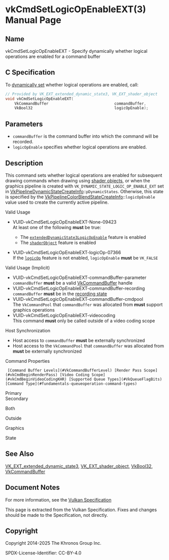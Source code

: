# vkCmdSetLogicOpEnableEXT(3) Manual Page

## Name

vkCmdSetLogicOpEnableEXT - Specify dynamically whether logical operations are enabled for a command buffer



## [](#_c_specification)C Specification

To [dynamically set](https://registry.khronos.org/vulkan/specs/latest/html/vkspec.html#pipelines-dynamic-state) whether logical operations are enabled, call:

```c++
// Provided by VK_EXT_extended_dynamic_state3, VK_EXT_shader_object
void vkCmdSetLogicOpEnableEXT(
    VkCommandBuffer                             commandBuffer,
    VkBool32                                    logicOpEnable);
```

## [](#_parameters)Parameters

- `commandBuffer` is the command buffer into which the command will be recorded.
- `logicOpEnable` specifies whether logical operations are enabled.

## [](#_description)Description

This command sets whether logical operations are enabled for subsequent drawing commands when drawing using [shader objects](https://registry.khronos.org/vulkan/specs/latest/html/vkspec.html#shaders-objects), or when the graphics pipeline is created with `VK_DYNAMIC_STATE_LOGIC_OP_ENABLE_EXT` set in [VkPipelineDynamicStateCreateInfo](https://registry.khronos.org/vulkan/specs/latest/man/html/VkPipelineDynamicStateCreateInfo.html)::`pDynamicStates`. Otherwise, this state is specified by the [VkPipelineColorBlendStateCreateInfo](https://registry.khronos.org/vulkan/specs/latest/man/html/VkPipelineColorBlendStateCreateInfo.html)::`logicOpEnable` value used to create the currently active pipeline.

Valid Usage

- [](#VUID-vkCmdSetLogicOpEnableEXT-None-09423)VUID-vkCmdSetLogicOpEnableEXT-None-09423  
  At least one of the following **must** be true:
  
  - The [`extendedDynamicState3LogicOpEnable`](#features-extendedDynamicState3LogicOpEnable) feature is enabled
  - The [`shaderObject`](#features-shaderObject) feature is enabled
- [](#VUID-vkCmdSetLogicOpEnableEXT-logicOp-07366)VUID-vkCmdSetLogicOpEnableEXT-logicOp-07366  
  If the [`logicOp`](https://registry.khronos.org/vulkan/specs/latest/html/vkspec.html#features-logicOp) feature is not enabled, `logicOpEnable` **must** be `VK_FALSE`

Valid Usage (Implicit)

- [](#VUID-vkCmdSetLogicOpEnableEXT-commandBuffer-parameter)VUID-vkCmdSetLogicOpEnableEXT-commandBuffer-parameter  
  `commandBuffer` **must** be a valid [VkCommandBuffer](https://registry.khronos.org/vulkan/specs/latest/man/html/VkCommandBuffer.html) handle
- [](#VUID-vkCmdSetLogicOpEnableEXT-commandBuffer-recording)VUID-vkCmdSetLogicOpEnableEXT-commandBuffer-recording  
  `commandBuffer` **must** be in the [recording state](#commandbuffers-lifecycle)
- [](#VUID-vkCmdSetLogicOpEnableEXT-commandBuffer-cmdpool)VUID-vkCmdSetLogicOpEnableEXT-commandBuffer-cmdpool  
  The `VkCommandPool` that `commandBuffer` was allocated from **must** support graphics operations
- [](#VUID-vkCmdSetLogicOpEnableEXT-videocoding)VUID-vkCmdSetLogicOpEnableEXT-videocoding  
  This command **must** only be called outside of a video coding scope

Host Synchronization

- Host access to `commandBuffer` **must** be externally synchronized
- Host access to the `VkCommandPool` that `commandBuffer` was allocated from **must** be externally synchronized

Command Properties

     [Command Buffer Levels](#VkCommandBufferLevel) [Render Pass Scope](#vkCmdBeginRenderPass) [Video Coding Scope](#vkCmdBeginVideoCodingKHR) [Supported Queue Types](#VkQueueFlagBits) [Command Type](#fundamentals-queueoperation-command-types)

Primary  
Secondary

Both

Outside

Graphics

State

## [](#_see_also)See Also

[VK\_EXT\_extended\_dynamic\_state3](https://registry.khronos.org/vulkan/specs/latest/man/html/VK_EXT_extended_dynamic_state3.html), [VK\_EXT\_shader\_object](https://registry.khronos.org/vulkan/specs/latest/man/html/VK_EXT_shader_object.html), [VkBool32](https://registry.khronos.org/vulkan/specs/latest/man/html/VkBool32.html), [VkCommandBuffer](https://registry.khronos.org/vulkan/specs/latest/man/html/VkCommandBuffer.html)

## [](#_document_notes)Document Notes

For more information, see the [Vulkan Specification](https://registry.khronos.org/vulkan/specs/latest/html/vkspec.html#vkCmdSetLogicOpEnableEXT)

This page is extracted from the Vulkan Specification. Fixes and changes should be made to the Specification, not directly.

## [](#_copyright)Copyright

Copyright 2014-2025 The Khronos Group Inc.

SPDX-License-Identifier: CC-BY-4.0